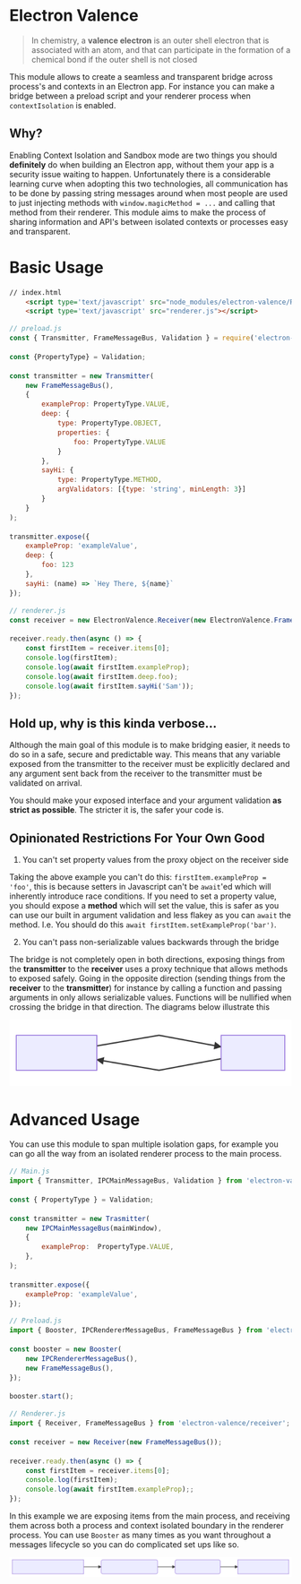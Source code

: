# Electron Valence

> In chemistry, a **valence electron** is an outer shell electron that is associated with an atom, and that can participate in the formation of a chemical bond if the outer shell is not closed

This module allows to create a seamless and transparent bridge across process's and contexts in an Electron app.  For instance you can make a bridge between a preload script and your renderer process when `contextIsolation` is enabled.

## Why?

Enabling Context Isolation and Sandbox mode are two things you should **definitely** do when building an Electron app, without them your app is a security issue waiting to happen.  Unfortunately there is a considerable learning curve when adopting this two technologies, all communication has to be done by passing string messages around when most people are used to just injecting methods with `window.magicMethod = ...` and calling that method from their renderer.  This module aims to make the process of sharing information and API's between isolated contexts or processes easy and transparent.

# Basic Usage
```html
// index.html
    <script type='text/javascript' src="node_modules/electron-valence/Receiver.js"></script>
    <script type='text/javascript' src="renderer.js"></script>
```

```js
// preload.js
const { Transmitter, FrameMessageBus, Validation } = require('electron-valence/Transmitter');

const {PropertyType} = Validation;

const transmitter = new Transmitter(
    new FrameMessageBus(),
    {
        exampleProp: PropertyType.VALUE,
        deep: {
            type: PropertyType.OBJECT,
            properties: {
                foo: PropertyType.VALUE
            }
        },
        sayHi: {
            type: PropertyType.METHOD,
            argValidators: [{type: 'string', minLength: 3}]
        }
    }
);

transmitter.expose({
    exampleProp: 'exampleValue',
    deep: {
        foo: 123
    },
    sayHi: (name) => `Hey There, ${name}`
});
```

```js
// renderer.js
const receiver = new ElectronValence.Receiver(new ElectronValence.FrameMessageBus());

receiver.ready.then(async () => {
    const firstItem = receiver.items[0];
    console.log(firstItem);
    console.log(await firstItem.exampleProp);
    console.log(await firstItem.deep.foo);
    console.log(await firstItem.sayHi('Sam'));
});
```

## Hold up, why is this kinda verbose...

Although the main goal of this module is to make bridging easier, it needs to do so in a safe, secure and predictable way.  This means that any variable exposed from the transmitter to the receiver must be explicitly declared and any argument sent back from the receiver to the transmitter must be validated on arrival.

You should make your exposed interface and your argument validation **as strict as possible**.  The stricter it is, the safer your code is.

## Opinionated Restrictions For Your Own Good

1. You can't set property values from the proxy object on the receiver side

Taking the above example you can't do this: `firstItem.exampleProp = 'foo'`, this is because setters in Javascript can't be `await`'ed which will inherently introduce race conditions.  If you need to set a property value, you should expose a **method** which will set the value, this is safer as you can use our built in argument validation and less flakey as you can `await` the method.  I.e. You should do this `await firstItem.setExampleProp('bar')`.

2. You can't pass non-serializable values backwards through the bridge

The bridge is not completely open in both directions, exposing things from the **transmitter** to the **receiver** uses a proxy technique that allows methods to exposed safely.  Going in the opposite direction (sending things from the **receiver** to the **transmitter**) for instance by calling a function and passing arguments in only allows serializable values.  Functions will be nullified when crossing the bridge in that direction.  The diagrams below illustrate this

![Serial Flow](docs/serial-flow.svg)

# Advanced Usage

You can use this module to span multiple isolation gaps, for example you can go all the way from an isolated renderer process to the main process.

```js
// Main.js
import { Transmitter, IPCMainMessageBus, Validation } from 'electron-valence/transmitter';

const { PropertyType } = Validation;

const transmitter = new Trasmitter(
	new IPCMainMessageBus(mainWindow),
	{
		exampleProp:  PropertyType.VALUE,
	},
);

transmitter.expose({
	exampleProp: 'exampleValue',
});
```

```js
// Preload.js
import { Booster, IPCRendererMessageBus, FrameMessageBus } from 'electron-valence/booster';

const booster = new Booster(
	new IPCRendererMessageBus(),
	new FrameMessageBus(),
});

booster.start();
```

```js
// Renderer.js
import { Receiver, FrameMessageBus } from 'electron-valence/receiver';

const receiver = new Receiver(new FrameMessageBus());

receiver.ready.then(async () => {
	const firstItem = receiver.items[0];
	console.log(firstItem);
	console.log(await firstItem.exampleProp);;
});
```

In this example we are exposing items from the main process, and receiving them across both a process and context isolated boundary in the renderer process.  You can use `Booster` as many times as you want throughout a messages lifecycle so you can do complicated set ups like so.

![Complex Flow](docs/complex-flow.svg)
